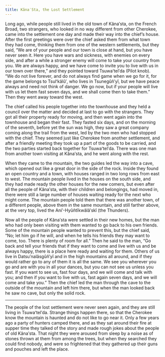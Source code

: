 ```yaml
---
title: Kăna′Sta, the Lost Settlement
---
```


Long ago, while people still lived in the old town of Kăna′sta, on the French Broad, two strangers, who looked in no way different from other Cherokee, came into the settlement one day and made their way into the chief’s house. After the first greetings were over the chief asked them from what town they had come, thinking them from one of the western settlements, but they said, “We are of your people and our town is close at hand, but you have never seen it. Here you have wars and sickness, with enemies on every side, and after a while a stronger enemy will come to take your country from you. We are always happy, and we have come to invite you to live with us in our town over there,” and they pointed toward Tsuwaʻtel′da (Pilot knob). “We do not live forever, and do not always find game when we go for it, for the game belongs to Tsulʻkălû′, who lives in Tsunegûñ′yĭ, but we have peace always and need not think of danger. We go now, but if your people will live with us let them fast seven days, and we shall come then to take them.” Then they went away toward the west.

The chief called his people together into the townhouse and they held a council over the matter and decided at last to go with the strangers. They got all their property ready for moving, and then went again into the townhouse and began their fast. They fasted six days, and on the morning of the seventh, before yet the sun was high, they saw a great company coming along the trail from the west, led by the two men who had stopped with the chief. They seemed just like Cherokee from another settlement, and after a friendly meeting they took up a part of the goods to be carried, and the two parties started back together for Tsuwaʻtel′da. There was one man from another town visiting at Kăna′sta, and he went along with the rest.

When they came to the mountain, the two guides led the way into a cave, which opened out like a great door in the side of the rock. Inside they found an open country and a town, with houses ranged in two long rows from east to west. The mountain people lived in the houses on the south side, and they had made ready the other houses for the new comers, but even after all the people of Kăna′sta, with their children and belongings, had moved in, there were still a large number of houses waiting ready for the next who might come. The mountain people told them that there was another town, of a different people, above them in the same mountain, and still farther above, at the very top, lived the Ani′-Hyûñtĭkwălâ′skĭ (the Thunders).

Now all the people of Kăna′sta were settled in their new homes, but the man who had only been visiting with them wanted to go back to his own friends. Some of the mountain people wanted to prevent this, but the chief said, “No; let him go if he will, and when he tells his friends they may want to come, too. There is plenty of room for all.” Then he said to the man, “Go back and tell your friends that if they want to come and live with us and be always happy, there is a place here ready and waiting for them. Others of us live in Datsu′nalâsgûñ′yĭ and in the high mountains all around, and if they would rather go to any of them it is all the same. We see you wherever you go and are with you in all your dances, but you can not see us unless you fast. If you want to see us, fast four days, and we will come and talk with you; and then if you want to live with us, fast again seven days, and we will come and take you.” Then the chief led the man through the cave to the outside of the mountain and left him there, but when the man looked back he saw no cave, but only the solid rock.

---

The people of the lost settlement were never seen again, and they are still living in Tsuwaʻtel′da. Strange things happen there, so that the Cherokee know the mountain is haunted and do not like to go near it. Only a few years ago a party of hunters camped there, and as they sat around their fire at supper time they talked of the story and made rough jokes about the people of old Kăna′sta. That night they were aroused from sleep by a noise as of stones thrown at them from among the trees, but when they searched they could find nobody, and were so frightened that they gathered up their guns and pouches and left the place.

